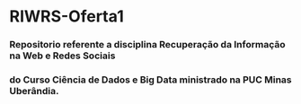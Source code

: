 # RIWRS-Oferta1
### Repositorio referente a  disciplina Recuperação da Informação na Web e Redes Sociais
### do Curso Ciência de Dados e Big Data ministrado na PUC Minas Uberândia.